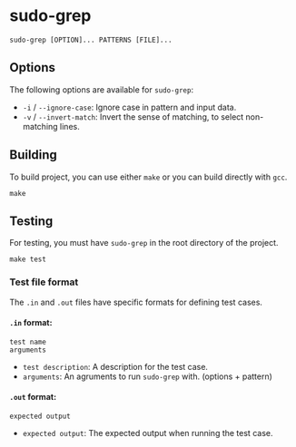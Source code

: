 # sudo-grep

```shell
sudo-grep [OPTION]... PATTERNS [FILE]...
```

## Options

The following options are available for `sudo-grep`:

- `-i` / `--ignore-case`: Ignore case in pattern and input data.
- `-v` / `--invert-match`: Invert the sense of matching, to select non-matching lines.

## Building

To build project, you can use either `make` or you can build directly with `gcc`.

```shell
make
```

## Testing

For testing, you must have `sudo-grep` in the root directory of the project.

```shell
make test
```

### Test file format

The `.in` and `.out` files have specific formats for defining test cases.

#### `.in` format:

```
test name
arguments
```

- `test description`: A description for the test case.
- `arguments`: An agruments to run `sudo-grep` with. (options + pattern)

#### `.out` format:

```
expected output
```

- `expected output`: The expected output when running the test case.
